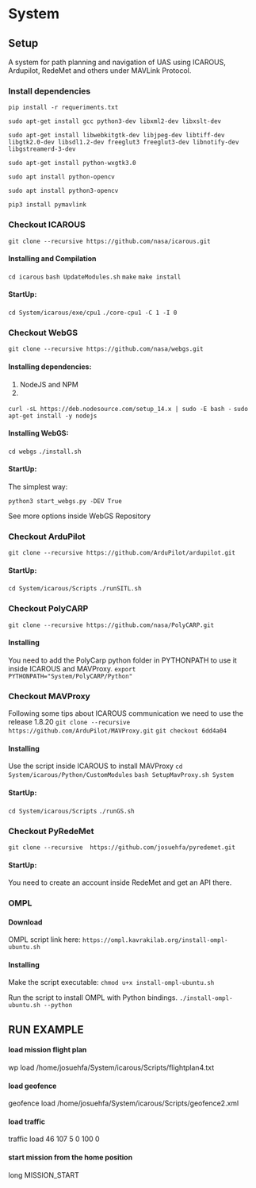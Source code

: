 System
======

## Setup 
A system for path planning and navigation of UAS using ICAROUS, Ardupilot, RedeMet and others under MAVLink Protocol. 

### Install dependencies

`pip install -r requeriments.txt`
  
`sudo apt-get install gcc python3-dev libxml2-dev libxslt-dev`

`sudo apt-get install libwebkitgtk-dev libjpeg-dev libtiff-dev libgtk2.0-dev libsdl1.2-dev freeglut3 freeglut3-dev libnotify-dev libgstreamerd-3-dev`

`sudo apt-get install python-wxgtk3.0`

`sudo apt install python-opencv`

`sudo apt install python3-opencv`

`pip3 install pymavlink`


### Checkout ICAROUS
`git clone --recursive https://github.com/nasa/icarous.git`

#### Installing and Compilation
`cd icarous`
`bash UpdateModules.sh`
`make`
`make install`
  
#### StartUp:
`cd System/icarous/exe/cpu1`
`./core-cpu1 -C 1 -I 0`

### Checkout WebGS
`git clone --recursive https://github.com/nasa/webgs.git`
#### Installing dependencies:

 1. NodeJS and NPM 
 2. 
`curl -sL https://deb.nodesource.com/setup_14.x | sudo -E bash -`
`sudo apt-get install -y nodejs`

#### Installing WebGS:
`cd webgs`
`./install.sh`

#### StartUp:

The simplest way:

`python3 start_webgs.py -DEV True`
 
See more options inside WebGS Repository

### Checkout ArduPilot
`git clone --recursive https://github.com/ArduPilot/ardupilot.git`

#### StartUp:
`cd System/icarous/Scripts`
`./runSITL.sh`


### Checkout PolyCARP
`git clone --recursive https://github.com/nasa/PolyCARP.git`

#### Installing
You need to add the PolyCarp python folder in PYTHONPATH to use it inside ICAROUS and MAVProxy.
`export PYTHONPATH="System/PolyCARP/Python"`


### Checkout MAVProxy
Following some tips about ICAROUS communication we need to use the release  1.8.20 
`git clone --recursive https://github.com/ArduPilot/MAVProxy.git`
`git checkout 6dd4a04`

#### Installing
Use the script inside ICAROUS to install MAVProxy
`cd System/icarous/Python/CustomModules`
`bash SetupMavProxy.sh System`
#### StartUp:
`cd System/icarous/Scripts`
`./runGS.sh`

### Checkout PyRedeMet

`git clone --recursive  https://github.com/josuehfa/pyredemet.git`

#### StartUp:
You need to create an account inside RedeMet and get an API there.

### OMPL
#### Download
OMPL script link here:
`https://ompl.kavrakilab.org/install-ompl-ubuntu.sh`
#### Installing
Make the script executable:
`chmod u+x install-ompl-ubuntu.sh`
  
Run the script to install OMPL with Python bindings.
`./install-ompl-ubuntu.sh --python`





## RUN EXAMPLE


#### load mission flight plan
wp load /home/josuehfa/System/icarous/Scripts/flightplan4.txt
#### load geofence
geofence load /home/josuehfa/System/icarous/Scripts/geofence2.xml
#### load traffic
traffic load 46 107 5 0 100 0

#### start mission from the home position
long MISSION_START






